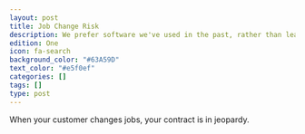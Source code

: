 ```yaml
---
layout: post
title: Job Change Risk
description: We prefer software we've used in the past, rather than learning a new one.
edition: One
icon: fa-search
background_color: "#63A59D"
text_color: "#e5f0ef"
categories: []
tags: []
type: post
---
```


When your customer changes jobs, your contract is in jeopardy.
